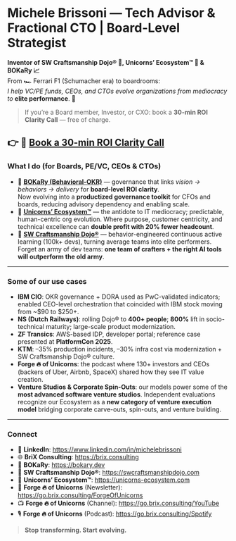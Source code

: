 # Michele Brissoni — Tech Advisor & Fractional CTO | Board-Level Strategist  

**Inventor of SW Craftsmanship Dojo® 🥋, Unicorns’ Ecosystem™ 🦄 & BOKaRy 📈**  
From 🏎️ Ferrari F1 (Schumacher era) to boardrooms:  
_I help VC/PE funds, CEOs, and CTOs evolve organizations from mediocracy to_ **elite performance**. 🥇  


> If you’re a Board member, Investor, or CXO: book a **30-min ROI Clarity Call** — free of charge.

 
👉 📅 [Book a 30-min ROI Clarity Call](https://calendar.app.google/PcALgpkXUP63dwaE8)  
---

### What I do (for Boards, PE/VC, CEOs & CTOs)
- 🔭 **[BOKaRy (Behavioral-OKR)](https://bokary.dev  )** — governance that links *vision → behaviors → delivery* for **board-level ROI clarity**.  
  Now evolving into a **productized governance toolkit** for CFOs and boards, reducing advisory dependency and enabling scale.  
- 🦄 **[Unicorns’ Ecosystem™](https://unicorns-ecosystem.com  )** — the antidote to IT mediocracy; predictable, human-centric org evolution. Where purpose, customer centricity, and technical excellence can **double profit with 20% fewer headcount**.  
- 🥋 **[SW Craftsmanship Dojo®](https://swcraftsmanshipdojo.com  )** — behavior-engineered continuous active learning (100k+ devs), turning average teams into elite performers.  
  Forget an army of dev teams: **one team of crafters + the right AI tools will outperform the old army**.  

---

### Some of our use cases
- **IBM CIO**: OKR governance + DORA used as PwC-validated indicators; enabled CEO-level orchestration that coincided with IBM stock moving from ~$90 to $250+.  
- **NS (Dutch Railways)**: rolling Dojo® to **400+ people**; **800%** lift in socio-technical maturity; large-scale product modernization.  
- **ZF Transics**: AWS-based IDP, developer portal; reference case presented at **PlatformCon 2025**.  
- **KTM**: –35% production incidents, –30% infra cost via modernization + SW Craftsmanship Dojo® culture.  
- **Forge 🔥 of Unicorns**: the podcast where 130+ investors and CEOs (backers of Uber, Airbnb, SpaceX) shared how they see IT value creation.  
- **Venture Studios & Corporate Spin-Outs**: our models power some of the **most advanced software venture studios**. Independent evaluations recognize our Ecosystem as a **new category of venture execution model** bridging corporate carve-outs, spin-outs, and venture building.  

---

### Connect
- 💼 **LinkedIn**: https://www.linkedin.com/in/michelebrissoni
- 🌐 **BriX Consulting**: https://brix.consulting
- 🔭 **BOKaRy**: https://bokary.dev  
- 🥋 **SW Craftsmanship Dojo®**: https://swcraftsmanshipdojo.com  
- 🦄 **Unicorns’ Ecosystem™**: https://unicorns-ecosystem.com  
- 📰 **Forge 🔥 of Unicorns** (Newsletter): https://go.brix.consulting/ForgeOfUnicorns  
- 📺 **Forge 🔥 of Unicorns** (Channel): https://go.brix.consulting/YouTube
- 🎙️ **Forge 🔥 of Unicorns** (Podcast): https://go.brix.consulting/Spotify


> **Stop transforming. Start evolving.**  
